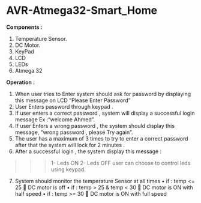 # AVR-Atmega32-Smart_Home

**Components :**

1. Temperature Sensor.
2. DC Motor.
3. KeyPad
4. LCD
5. LEDs
6. Atmega 32

**Operation :**
1. When user tries to Enter system should ask for password by displaying this message on LCD “Please Enter Password”
2. User Enters password through keypad .
3. If user enters a correct password , system will display a successful login message Ex :“welcome Ahmed”.
4. If user Enters a wrong password , the system should display this message, “wrong password , please Try again”.
5. The user has a maximum of 3 times to try to enter a correct password after that the system will lock for 2 minutes .
6. After a successful login , the system display this message :
>>>1- Leds ON
>>>2- Leds OFF
user can choose to control leds using keypad.
7. System should monitor the
temperature Sensor at all times
• if : temp <= 25  DC motor is off
• if : temp > 25 & temp < 30  DC motor is
ON with half speed
• if : temp >= 30  DC motor is ON
with full speed


